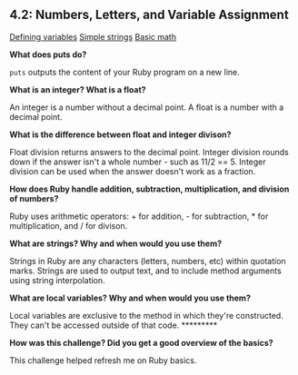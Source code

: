 ## 4.2: Numbers, Letters, and Variable Assignment

[Defining variables](defining-variables.rb)
[Simple strings](simple-strings.rb)
[Basic math](basic-math.rb)


**What does puts do?**

`puts` outputs the content of your Ruby program on a new line. 

**What is an integer? What is a float?**

An integer is a number without a decimal point. A float is a number with a decimal point.

**What is the difference between float and integer divison?**

Float division returns answers to the decimal point. Integer division rounds down if the answer isn't a whole number - such as 11/2 == 5. Integer division can be used when the answer doesn't work as a fraction.

**How does Ruby handle addition, subtraction, multiplication, and division of numbers?**

Ruby uses arithmetic operators: + for addition, - for subtraction, * for multiplication, and / for divison.

**What are strings? Why and when would you use them?**

Strings in Ruby are any characters (letters, numbers, etc) within quotation marks. Strings are used to output text, and to include method arguments using string interpolation.

**What are local variables? Why and when would you use them?**

Local variables are exclusive to the method in which they're constructed. They can't be accessed outside of that code.  *********

**How was this challenge? Did you get a good overview of the basics?**

This challenge helped refresh me on Ruby basics.